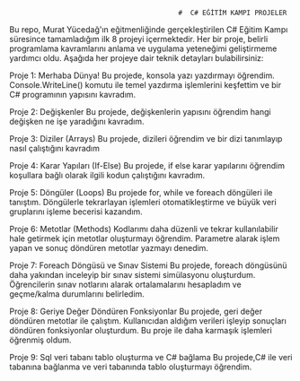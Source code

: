 
                                              #  C# EĞİTİM KAMPI PROJELER
Bu repo, Murat Yücedağ'ın eğitmenliğinde gerçekleştirilen C# Eğitim Kampı süresince tamamladığım ilk 8 projeyi içermektedir. Her bir proje, belirli programlama kavramlarını anlama ve uygulama yeteneğimi geliştirmeme yardımcı oldu. Aşağıda her projeye dair teknik detayları bulabilirsiniz:

 Proje 1: Merhaba Dünya!
Bu projede, konsola yazı yazdırmayı öğrendim. Console.WriteLine() komutu ile temel yazdırma işlemlerini keşfettim ve bir C# programının yapısını kavradım. 

 Proje 2: Değişkenler
Bu projede, değişkenlerin yapısını öğrendim hangi değişken ne işe yaradığını kavradım. 

 Proje 3: Diziler (Arrays)
Bu projede, dizileri öğrendim ve bir dizi tanımlayıp nasıl çalıştığını kavradım 

 Proje 4: Karar Yapıları (If-Else)
Bu projede, if else karar yapılarını öğrendim koşullara bağlı olarak ilgili kodun çalıştığını kavradım.

 Proje 5: Döngüler (Loops)
Bu projede for, while ve foreach döngüleri ile tanıştım. Döngülerle tekrarlayan işlemleri otomatikleştirme ve büyük veri gruplarını işleme becerisi kazandım.

 Proje 6: Metotlar (Methods)
Kodlarımı daha düzenli ve tekrar kullanılabilir hale getirmek için metotlar oluşturmayı öğrendim. Parametre alarak işlem yapan ve sonuç döndüren metotlar yazmayı denedim. 

 Proje 7: Foreach Döngüsü ve Sınav Sistemi
Bu projede, foreach döngüsünü daha yakından inceleyip bir sınav sistemi simülasyonu oluşturdum. Öğrencilerin sınav notlarını alarak ortalamalarını hesapladım ve geçme/kalma durumlarını belirledim. 

 Proje 8: Geriye Değer Döndüren Fonksiyonlar
Bu projede, geri değer döndüren metotlar ile çalıştım. Kullanıcıdan aldığım verileri işleyip sonuçları döndüren fonksiyonlar oluşturdum. Bu proje ile daha karmaşık işlemleri öğrenmiş oldum. 

  Proje 9: Sql veri tabanı tablo oluşturma ve C# bağlama
 Bu projede,C# ile veri tabanına bağlanma ve veri tabanında tablo oluşturmayı öğrendim.
